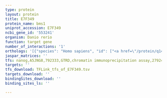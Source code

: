 ```yaml
---
type: protein
layout: protein
title: E7F349
protein_name: bms1
uniprot_accession: E7F349
ncbi_gene_id: '553241'
organism: Danio rerio
function: target gene
number_of_interactions: '1'
orthologs: '[{"species": "Homo sapiens", "id": ["<a href=\"/protein/q14692\">Q14692</a>"]}, {"species": "Mus musculus", "id": ["<a href=\"/protein/q6pgf5\">Q6PGF5</a>"]}, {"species": "Rattus norvegicus", "id": ["<a href=\"/protein/e9ptv4\">E9PTV4</a>"]}, {"species": "Drosophila melanogaster", "id": ["<a href=\"/protein/q9vvc9\">Q9VVC9</a>"]}, {"species": "Caenorhabditis elegans", "id": ["<a href=\"/protein/q9n306\">Q9N306</a>"]}, {"species": "Saccharomyces cerevisiae", "id": ["<a href=\"/protein/q08965\">Q08965</a>"]}]'
jaspar_matrices: ''
tfs: nanog,A5JNG8,792333,GTRD,chromatin immunoprecipitation assay,27924024%5Buid%5D,No
targets: ''
tfs_download: TFLink_tfs_of_E7F349.tsv
targets_download: ''
bindingSites_download: ''
binding_sites_ls: ''

---
```

